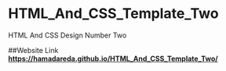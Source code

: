# HTML_And_CSS_Template_Two
HTML And CSS Design Number Two

##Website Link
**https://hamadareda.github.io/HTML_And_CSS_Template_Two/**
